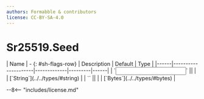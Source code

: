 ```yaml
---
authors: Formabble & contributors
license: CC-BY-SA-4.0
---
```



# Sr25519.Seed

<div class="sh-parameters" markdown="1">
| Name | - {: #sh-flags-row} | Description | Default | Type |
|------|---------------------|-------------|---------|------|
| `<input>` || | | [`String`](../../types/#string) |
| `<output>` || | | [`Bytes`](../../types/#bytes) |

</div>



--8<-- "includes/license.md"

